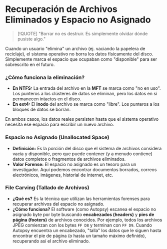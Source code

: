 # Recuperación de Archivos Eliminados y Espacio no Asignado

> [!QUOTE] "Borrar no es destruir. Es simplemente olvidar dónde pusiste algo."

Cuando un usuario "elimina" un archivo (ej. vaciando la papelera de reciclaje), el sistema operativo no borra los datos físicamente del disco. Simplemente marca el espacio que ocupaban como "disponible" para ser sobrescrito en el futuro.

### ¿Cómo funciona la eliminación?

-   **En NTFS:** La entrada del archivo en la **MFT** se marca como "no en uso". Los punteros a los clústeres de datos se eliminan, pero los datos en sí permanecen intactos en el disco.
-   **En ext4:** El **inodo** del archivo se marca como "libre". Los punteros a los bloques de datos se borran.

En ambos casos, los datos reales persisten hasta que el sistema operativo necesita ese espacio para escribir un nuevo archivo.

### Espacio no Asignado (Unallocated Space)

-   **Definición:** Es la porción del disco que el sistema de archivos considera vacía y disponible, pero que puede contener (y a menudo contiene) datos completos o fragmentos de archivos eliminados.
-   **Valor Forense:** El espacio no asignado es un tesoro para un investigador. Aquí podemos encontrar documentos borrados, correos electrónicos, imágenes, historial de internet, etc.

### File Carving (Tallado de Archivos)

-   **¿Qué es?** Es la técnica que utilizan las herramientas forenses para recuperar archivos del espacio no asignado.
-   **¿Cómo funciona?** El software (como Autopsy) escanea el espacio no asignado byte por byte buscando **encabezados (headers)** y **pies de página (footers)** de archivos conocidos. Por ejemplo, todos los archivos JPEG comienzan con los bytes `FF D8` y terminan con `FF D9`. Cuando Autopsy encuentra un encabezado, "talla" los datos que le siguen hasta encontrar el pie de página (o hasta un tamaño máximo definido), recuperando así el archivo eliminado.
